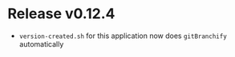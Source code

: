# Release v0.12.4

- `version-created.sh` for this application now does `gitBranchify` automatically
